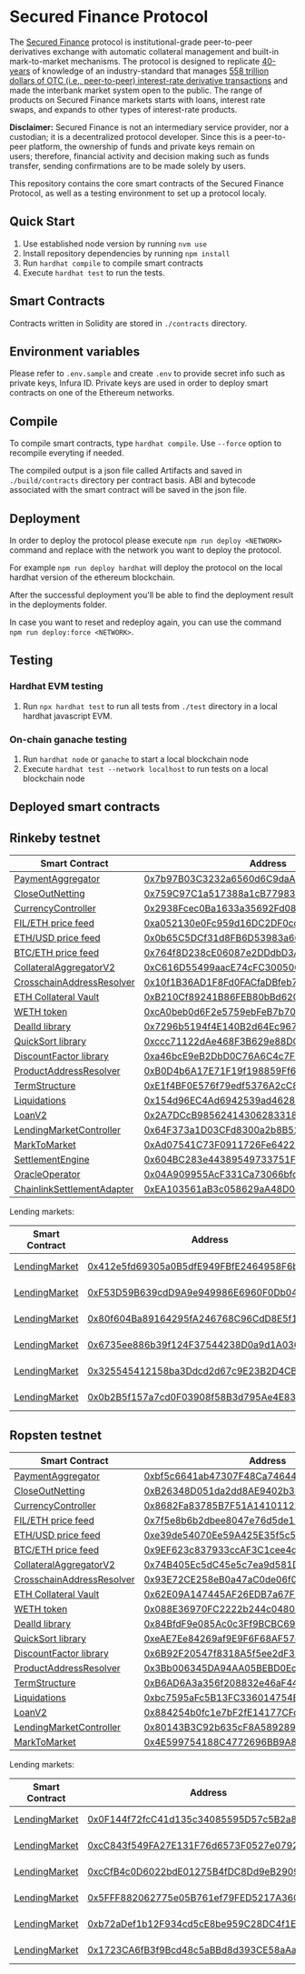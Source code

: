 # Secured Finance Protocol

The [Secured Finance](https://secured-finance.com/) protocol is institutional-grade peer-to-peer derivatives exchange with automatic collateral management and built-in mark-to-market mechanisms. The protocol is designed to replicate [40-years](<https://en.wikipedia.org/wiki/Swap_(finance)#History>) of knowledge of an industry-standard that manages [558 trillion dollars of OTC (i.e., peer-to-peer) interest-rate derivative transactions](https://stats.bis.org/statx/srs/table/d5.1) and made the interbank market system open to the public. The range of products on Secured Finance markets starts with loans, interest rate swaps, and expands to other types of interest-rate products.

**Disclaimer:** Secured Finance is not an intermediary service provider, nor a custodian; it is a decentralized protocol developer. Since this is a peer-to-peer platform, the ownership of funds and private keys remain on users; therefore, financial activity and decision making such as funds transfer, sending confirmations are to be made solely by users.

This repository contains the core smart contracts of the Secured Finance Protocol, as well as a testing environment to set up a protocol localy.

## Quick Start

1. Use established node version by running `nvm use`
2. Install repository dependencies by running `npm install`
3. Run `hardhat compile` to compile smart contracts
4. Execute `hardhat test` to run the tests.

## Smart Contracts

Contracts written in Solidity are stored in `./contracts` directory.

## Environment variables

Please refer to `.env.sample` and create `.env` to provide secret info such as private keys, Infura ID.
Private keys are used in order to deploy smart contracts on one of the Ethereum networks.

## Compile

To compile smart contracts, type `hardhat compile`. Use `--force` option to recompile everyting if needed.

The compiled output is a json file called Artifacts and saved in `./build/contracts` directory per contract basis.
ABI and bytecode associated with the smart contract will be saved in the json file.

## Deployment

In order to deploy the protocol please execute `npm run deploy <NETWORK>` command and replace with the network you want to deploy the protocol.

For example `npm run deploy hardhat` will deploy the protocol on the local hardhat version of the ethereum blockchain.

After the successful deployment you'll be able to find the deployment result in the deployments folder.

In case you want to reset and redeploy again, you can use the command `npm run deploy:force <NETWORK>`.

## Testing

### Hardhat EVM testing

1. Run `npx hardhat test` to run all tests from `./test` directory in a local hardhat javascript EVM.

### On-chain ganache testing

1. Run `hardhat node` or `ganache` to start a local blockchain node
2. Execute `hardhat test --network localhost` to run tests on a local blockchain node

## Deployed smart contracts

## Rinkeby testnet

| Smart Contract                                                          | Address                                                                                                                       |
| ----------------------------------------------------------------------- | ----------------------------------------------------------------------------------------------------------------------------- |
| [PaymentAggregator](/contracts/PaymentAggregator.sol)                   | [0x7b97B03C3232a6560d6C9daAaE49f33037D9131C](https://rinkeby.etherscan.io/address/0x7b97B03C3232a6560d6C9daAaE49f33037D9131C) |
| [CloseOutNetting](/contracts/CloseOutNetting.sol)                       | [0x759C97C1a517388a1cB779833C7a035E37684995](https://rinkeby.etherscan.io/address/0x759C97C1a517388a1cB779833C7a035E37684995) |
| [CurrencyController](/contracts/CurrencyController.sol)                 | [0x2938Fcec0Ba1633a35692Fd0863a2dCe6D8F6b33](https://rinkeby.etherscan.io/address/0x2938Fcec0Ba1633a35692Fd0863a2dCe6D8F6b33) |
| [FIL/ETH price feed](/contracts/mocks/MockV3Aggregator.sol)             | [0xa052130e0Fc959d16DC2DF0ccF4cCa84B7606Ae6](https://rinkeby.etherscan.io/address/0xa052130e0Fc959d16DC2DF0ccF4cCa84B7606Ae6) |
| [ETH/USD price feed](/contracts/mocks/MockV3Aggregator.sol)             | [0x0b65C5DCf31d8FB6D53983a664182d3ad06aeB21](https://rinkeby.etherscan.io/address/0x0b65C5DCf31d8FB6D53983a664182d3ad06aeB21) |
| [BTC/ETH price feed](/contracts/mocks/MockV3Aggregator.sol)             | [0x764f8D238cE06087e2DDdbD3A8A3fd0CbEF4FF9B](https://rinkeby.etherscan.io/address/0x764f8D238cE06087e2DDdbD3A8A3fd0CbEF4FF9B) |
| [CollateralAggregatorV2](/contracts/CollateralAggregatorV2.sol)         | [0xC616D55499aacE74cFC3005061b07d239bB22125](https://rinkeby.etherscan.io/address/0xC616D55499aacE74cFC3005061b07d239bB22125) |
| [CrosschainAddressResolver](/contracts/CrosschainAddressResolver.sol)   | [0x10f1B36AD1F8Fd0FACfaDBfeb78535F082868060](https://rinkeby.etherscan.io/address/0x10f1B36AD1F8Fd0FACfaDBfeb78535F082868060) |
| [ETH Collateral Vault](/contracts/CollateralVault.sol)                  | [0xB210Cf89241B86FEB80bBd6209972BD3cb325914](https://rinkeby.etherscan.io/address/0xB210Cf89241B86FEB80bBd6209972BD3cb325914) |
| [WETH token](/contracts/mocks/WETH9Mock.sol)                            | [0xcA0beb0d6F2e5759ebFeB7b70818C2891cdC4e48](https://rinkeby.etherscan.io/address/0xcA0beb0d6F2e5759ebFeB7b70818C2891cdC4e48) |
| [DealId library](/contracts/libraries/DealId.sol)                       | [0x7296b5194f4E140B2d64Ec967285e007d9880365](https://rinkeby.etherscan.io/address/0x7296b5194f4E140B2d64Ec967285e007d9880365) |
| [QuickSort library](/contracts/libraries/QuickSort.sol)                 | [0xccc71122dAe468F3B629e88DC349974281dbD914](https://rinkeby.etherscan.io/address/0xccc71122dAe468F3B629e88DC349974281dbD914) |
| [DiscountFactor library](/contracts/libraries/DiscountFactor.sol)       | [0xa46bcE9eB2DbD0C76A6C4c7F581BdfC57A59c96F](https://rinkeby.etherscan.io/address/0xa46bcE9eB2DbD0C76A6C4c7F581BdfC57A59c96F) |
| [ProductAddressResolver](/contracts/ProductAddressResolver.sol)         | [0xB0D4b6A17E71F19f198859Ff6f04a9883bad2E01](https://rinkeby.etherscan.io/address/0xB0D4b6A17E71F19f198859Ff6f04a9883bad2E01) |
| [TermStructure](/contracts/TermStructure.sol)                           | [0xE1f4BF0E576f79edf5376A2cC82396E92157AbDC](https://rinkeby.etherscan.io/address/0xE1f4BF0E576f79edf5376A2cC82396E92157AbDC) |
| [Liquidations](/contracts/Liquidations.sol)                             | [0x154d96EC4Ad6942539ad46288d8dd3c024C6Bbe9](https://rinkeby.etherscan.io/address/0x154d96EC4Ad6942539ad46288d8dd3c024C6Bbe9) |
| [LoanV2](/contracts/LoanV2.sol)                                         | [0x2A7DCcB9856241430628331869A7d37DB37305B9](https://rinkeby.etherscan.io/address/0x2A7DCcB9856241430628331869A7d37DB37305B9) |
| [LendingMarketController](/contracts/LendingMarketController.sol)       | [0x64F373a1D03CFd8300a2b8B525C4350A0158e34b](https://rinkeby.etherscan.io/address/0x64F373a1D03CFd8300a2b8B525C4350A0158e34b) |
| [MarkToMarket](/contracts/MarkToMarket.sol)                             | [0xAd07541C73F0911726Fe64227D12f799e667Bb15](https://rinkeby.etherscan.io/address/0xAd07541C73F0911726Fe64227D12f799e667Bb15) |
| [SettlementEngine](/contracts/SettlementEngine.sol)                     | [0x604BC283e44389549733751Fb9bcfBbcbD89E47a](https://rinkeby.etherscan.io/address/0x604BC283e44389549733751Fb9bcfBbcbD89E47a) |
| [OracleOperator](/contracts/Operator.sol)                               | [0x04A909955AcF331Ca73066bfc3c0F490cd2908e3](https://rinkeby.etherscan.io/address/0x04A909955AcF331Ca73066bfc3c0F490cd2908e3) |
| [ChainlinkSettlementAdapter](/contracts/ChainlinkSettlementAdapter.sol) | [0xEA103561aB3c058629aA48D0e5922089529Ca86A](https://rinkeby.etherscan.io/address/0xEA103561aB3c058629aA48D0e5922089529Ca86A) |

Lending markets:

| Smart Contract                                | Address                                                                                                                       | Term    | Currency |
| --------------------------------------------- | ----------------------------------------------------------------------------------------------------------------------------- | ------- | -------- |
| [LendingMarket](/contracts/LendingMarket.sol) | [0x412e5fd69305a0B5dfE949FBfE2464958F6bCfe3](https://rinkeby.etherscan.io/address/0x412e5fd69305a0B5dfE949FBfE2464958F6bCfe3) | 3 month | FIL      |
| [LendingMarket](/contracts/LendingMarket.sol) | [0xF53D59B639cdD9A9e949986E6960F0Db04A94EbE](https://rinkeby.etherscan.io/address/0xF53D59B639cdD9A9e949986E6960F0Db04A94EbE) | 6 month | FIL      |
| [LendingMarket](/contracts/LendingMarket.sol) | [0x80f604Ba89164295fA246768C96CdD8E5f17577E](https://rinkeby.etherscan.io/address/0x80f604Ba89164295fA246768C96CdD8E5f17577E) | 1 year  | FIL      |
| [LendingMarket](/contracts/LendingMarket.sol) | [0x6735ee886b39f124F37544238D0a9d1A036F26a2](https://rinkeby.etherscan.io/address/0x6735ee886b39f124F37544238D0a9d1A036F26a2) | 2 years | FIL      |
| [LendingMarket](/contracts/LendingMarket.sol) | [0x325545412158ba3Ddcd2d67c9E23B2D4CB600521](https://rinkeby.etherscan.io/address/0x325545412158ba3Ddcd2d67c9E23B2D4CB600521) | 3 years | FIL      |
| [LendingMarket](/contracts/LendingMarket.sol) | [0x0b2B5f157a7cd0F03908f58B3d795Ae4E83003CC](https://rinkeby.etherscan.io/address/0x0b2B5f157a7cd0F03908f58B3d795Ae4E83003CC) | 5 years | FIL      |

## Ropsten testnet

| Smart Contract                                                        | Address                                                                                                                       |
| --------------------------------------------------------------------- | ----------------------------------------------------------------------------------------------------------------------------- |
| [PaymentAggregator](/contracts/PaymentAggregator.sol)                 | [0xbf5c6641ab47307F48Ca74644011B8a76e37241b](https://ropsten.etherscan.io/address/0xbf5c6641ab47307F48Ca74644011B8a76e37241b) |
| [CloseOutNetting](/contracts/CloseOutNetting.sol)                     | [0xB26348D051da2dd8AE9402b3E3060A48F632114e](https://ropsten.etherscan.io/address/0xB26348D051da2dd8AE9402b3E3060A48F632114e) |
| [CurrencyController](/contracts/CurrencyController.sol)               | [0x8682Fa83785B7F51A14101122CCb1DCb4A247B80](https://ropsten.etherscan.io/address/0x8682Fa83785B7F51A14101122CCb1DCb4A247B80) |
| [FIL/ETH price feed](/contracts/mocks/MockV3Aggregator.sol)           | [0x7f5e8b6b2dbee8047e76d5de179e2e2538aba6b5](https://ropsten.etherscan.io/address/0x7f5e8b6b2dbee8047e76d5de179e2e2538aba6b5) |
| [ETH/USD price feed](/contracts/mocks/MockV3Aggregator.sol)           | [0xe39de54070Ee59A425E35f5c5039170D2B9E4694](https://ropsten.etherscan.io/address/0xe39de54070Ee59A425E35f5c5039170D2B9E4694) |
| [BTC/ETH price feed](/contracts/mocks/MockV3Aggregator.sol)           | [0x9EF623c837933ccAF3C1cee4dDd2F0e10025a938](https://ropsten.etherscan.io/address/0x9EF623c837933ccAF3C1cee4dDd2F0e10025a938) |
| [CollateralAggregatorV2](/contracts/CollateralAggregatorV2.sol)       | [0x74B405Ec5dC45e5c7ea9d581D4A3907e60B724d4](https://ropsten.etherscan.io/address/0x74B405Ec5dC45e5c7ea9d581D4A3907e60B724d4) |
| [CrosschainAddressResolver](/contracts/CrosschainAddressResolver.sol) | [0x93E72CE258eB0a47aC0de06f012162afa5D84f15](https://ropsten.etherscan.io/address/0x93E72CE258eB0a47aC0de06f012162afa5D84f15) |
| [ETH Collateral Vault](/contracts/CollateralVault.sol)                | [0x62E09A147445AF26EDB7a67F51AE11E09eD37407](https://ropsten.etherscan.io/address/0x62E09A147445AF26EDB7a67F51AE11E09eD37407) |
| [WETH token](/contracts/mocks/WETH9Mock.sol)                          | [0x088E36970FC2222b244c0480671171e7E7C3a9eA](https://ropsten.etherscan.io/address/0x088E36970FC2222b244c0480671171e7E7C3a9eA) |
| [DealId library](/contracts/libraries/DealId.sol)                     | [0x84BfdF9e085Ac0c3Ff9BCBC699Ce6AFAD49a3597](https://ropsten.etherscan.io/address/0x84BfdF9e085Ac0c3Ff9BCBC699Ce6AFAD49a3597) |
| [QuickSort library](/contracts/libraries/QuickSort.sol)               | [0xeAE7Ee84269af9E9F6F68AF57eAd4f8EB495dB8d](https://ropsten.etherscan.io/address/0xeAE7Ee84269af9E9F6F68AF57eAd4f8EB495dB8d) |
| [DiscountFactor library](/contracts/libraries/DiscountFactor.sol)     | [0x6B92F20547f8318A5f5ee2dF3947e3912f760c1B](https://ropsten.etherscan.io/address/0x6B92F20547f8318A5f5ee2dF3947e3912f760c1B) |
| [ProductAddressResolver](/contracts/ProductAddressResolver.sol)       | [0x3Bb006345DA94AA05BEBD0Ec70CBe6f28A017cEe](https://ropsten.etherscan.io/address/0x3Bb006345DA94AA05BEBD0Ec70CBe6f28A017cEe) |
| [TermStructure](/contracts/TermStructure.sol)                         | [0xB6AD6A3a356f208832e46aF4409e59B53287E44E](https://ropsten.etherscan.io/address/0xB6AD6A3a356f208832e46aF4409e59B53287E44E) |
| [Liquidations](/contracts/Liquidations.sol)                           | [0xbc7595aFc5B13FC336014754E3b9567f0D0cc2e5](https://ropsten.etherscan.io/address/0xbc7595aFc5B13FC336014754E3b9567f0D0cc2e5) |
| [LoanV2](/contracts/LoanV2.sol)                                       | [0x884254b0fc1e7bF2fE14177CFd63fd4f50a93528](https://ropsten.etherscan.io/address/0x884254b0fc1e7bF2fE14177CFd63fd4f50a93528) |
| [LendingMarketController](/contracts/LendingMarketController.sol)     | [0x80143B3C92b635cF8A5892899a6634eEE731cff5](https://ropsten.etherscan.io/address/0x80143B3C92b635cF8A5892899a6634eEE731cff5) |
| [MarkToMarket](/contracts/MarkToMarket.sol)                           | [0x4E599754188C4772696BB9A85F435Df02275cE29](https://ropsten.etherscan.io/address/0x4E599754188C4772696BB9A85F435Df02275cE29) |

Lending markets:

| Smart Contract                                | Address                                                                                                                       | Term    | Currency |
| --------------------------------------------- | ----------------------------------------------------------------------------------------------------------------------------- | ------- | -------- |
| [LendingMarket](/contracts/LendingMarket.sol) | [0x0F144f72fcC41d135c34085595D57c5B2a839F20](https://ropsten.etherscan.io/address/0x0F144f72fcC41d135c34085595D57c5B2a839F20) | 3 month | FIL      |
| [LendingMarket](/contracts/LendingMarket.sol) | [0xcC843f549FA27E131F76d6573F0527e07923Bd3B](https://ropsten.etherscan.io/address/0xcC843f549FA27E131F76d6573F0527e07923Bd3B) | 6 month | FIL      |
| [LendingMarket](/contracts/LendingMarket.sol) | [0xcCfB4c0D6022bdE01275B4fDC8Dd9eB2909e3d2d](https://ropsten.etherscan.io/address/0xcCfB4c0D6022bdE01275B4fDC8Dd9eB2909e3d2d) | 1 year  | FIL      |
| [LendingMarket](/contracts/LendingMarket.sol) | [0x5FFF882062775e05B761ef79FED5217A3602BD66](https://ropsten.etherscan.io/address/0x5FFF882062775e05B761ef79FED5217A3602BD66) | 2 years | FIL      |
| [LendingMarket](/contracts/LendingMarket.sol) | [0xb72aDef1b12F934cd5cE8be959C28DC4f1E60Dc7](https://ropsten.etherscan.io/address/0xb72aDef1b12F934cd5cE8be959C28DC4f1E60Dc7) | 3 years | FIL      |
| [LendingMarket](/contracts/LendingMarket.sol) | [0x1723CA6fB3f9Bcd48c5aBBd8d393CE58aAa0c8F3](https://ropsten.etherscan.io/address/0x1723CA6fB3f9Bcd48c5aBBd8d393CE58aAa0c8F3) | 5 years | FIL      |
